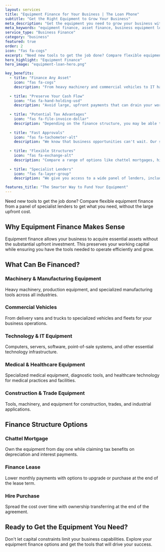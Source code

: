 ```yaml
---
layout: services
title: "Equipment Finance for Your Business | The Loan Phone"
subtitle: "Get the Right Equipment to Grow Your Business"
meta_description: "Get the equipment you need to grow your business without the upfront cost. We compare flexible equipment finance options for any industry."
meta_keywords: "equipment finance, asset finance, business equipment loan, machinery finance, chattel mortgage"
service_type: "Business Finance"
category: "business"
featured: true
order: 2
icon: "fas fa-cogs"
excerpt: "Need new tools to get the job done? Compare flexible equipment finance from a panel of specialist lenders to get what you need, without the large upfront cost."
hero_highlight: "Equipment Finance"
hero_image: "equipment-loan-hero.png"

key_benefits:
  - title: "Finance Any Asset"
    icon: "fas fa-cogs"
    description: "From heavy machinery and commercial vehicles to IT hardware and medical equipment, we help you find finance for almost any business asset."
    
  - title: "Preserve Your Cash Flow"
    icon: "fas fa-hand-holding-usd"
    description: "Avoid large, upfront payments that can drain your working capital. Equipment finance allows you to pay for assets as they generate income for your business."
    
  - title: "Potential Tax Advantages"
    icon: "fas fa-file-invoice-dollar"
    description: "Depending on the finance structure, you may be able to claim tax deductions for depreciation and interest, reducing your overall tax burden."
    
  - title: "Fast Approvals"
    icon: "fas fa-tachometer-alt"
    description: "We know that business opportunities can't wait. Our streamlined process connects you with lenders who offer fast decisions and settlements."
    
  - title: "Flexible Structures"
    icon: "fas fa-exchange-alt"
    description: "Compare a range of options like chattel mortgages, hire purchases, and finance leases to find the structure that best suits your business's cash flow and accounting needs."
    
  - title: "Specialist Lenders"
    icon: "fas fa-layer-group"
    description: "We give you access to a wide panel of lenders, including those who are experts in asset finance and understand the value of specialised equipment."

features_title: "The Smarter Way to Fund Your Equipment"
---
```


Need new tools to get the job done? Compare flexible equipment finance from a panel of specialist lenders to get what you need, without the large upfront cost.

## Why Equipment Finance Makes Sense

Equipment finance allows your business to acquire essential assets without the substantial upfront investment. This preserves your working capital while ensuring you have the tools needed to operate efficiently and grow.

## What Can Be Financed?

### Machinery & Manufacturing Equipment
Heavy machinery, production equipment, and specialized manufacturing tools across all industries.

### Commercial Vehicles
From delivery vans and trucks to specialized vehicles and fleets for your business operations.

### Technology & IT Equipment
Computers, servers, software, point-of-sale systems, and other essential technology infrastructure.

### Medical & Healthcare Equipment
Specialized medical equipment, diagnostic tools, and healthcare technology for medical practices and facilities.

### Construction & Trade Equipment
Tools, machinery, and equipment for construction, trades, and industrial applications.

## Finance Structure Options

### Chattel Mortgage
Own the equipment from day one while claiming tax benefits on depreciation and interest payments.

### Finance Lease
Lower monthly payments with options to upgrade or purchase at the end of the lease term.

### Hire Purchase
Spread the cost over time with ownership transferring at the end of the agreement.

## Ready to Get the Equipment You Need?

Don't let capital constraints limit your business capabilities. Explore your equipment finance options and get the tools that will drive your success.
